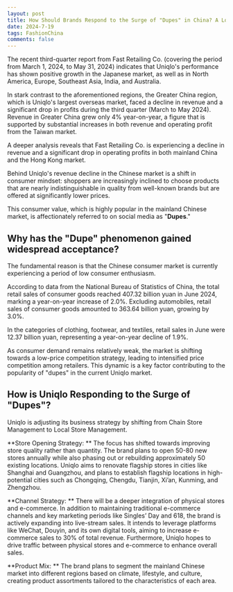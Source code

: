 ```yaml
---
layout: post
title: How Should Brands Respond to the Surge of "Dupes" in China? A Look at Uniqlo's Strategy.
date: 2024-7-19
tags: FashionChina
comments: false
---
```


The recent third-quarter report from Fast Retailing Co. (covering the period from March 1, 2024, to May 31, 2024) indicates that Uniqlo's performance has shown positive growth in the Japanese market, as well as in North America, Europe, Southeast Asia, India, and Australia.

In stark contrast to the aforementioned regions, the Greater China region, which is Uniqlo's largest overseas market, faced a decline in revenue and a significant drop in profits during the third quarter (March to May 2024). Revenue in Greater China grew only 4% year-on-year, a figure that is supported by substantial increases in both revenue and operating profit from the Taiwan market.

A deeper analysis reveals that Fast Retailing Co. is experiencing a decline in revenue and a significant drop in operating profits in both mainland China and the Hong Kong market.

Behind Uniqlo's revenue decline in the Chinese market is a shift in consumer mindset: shoppers are increasingly inclined to choose products that are nearly indistinguishable in quality from well-known brands but are offered at significantly lower prices.

This consumer value, which is highly popular in the mainland Chinese market, is affectionately referred to on social media as "**Dupes**."

## Why has the "Dupe" phenomenon gained widespread acceptance? 
The fundamental reason is that the Chinese consumer market is currently experiencing a period of low consumer enthusiasm.

According to data from the National Bureau of Statistics of China, the total retail sales of consumer goods reached 407.32 billion yuan in June 2024, marking a year-on-year increase of 2.0%. Excluding automobiles, retail sales of consumer goods amounted to 363.64 billion yuan, growing by 3.0%.

In the categories of clothing, footwear, and textiles, retail sales in June were 12.37 billion yuan, representing a year-on-year decline of 1.9%.

As consumer demand remains relatively weak, the market is shifting towards a low-price competition strategy, leading to intensified price competition among retailers. This dynamic is a key factor contributing to the popularity of "dupes" in the current Uniqlo market.

## How is Uniqlo Responding to the Surge of "Dupes"?
Uniqlo is adjusting its business strategy by shifting from Chain Store Management to Local Store Management.

**Store Opening Strategy: **
The focus has shifted towards improving store quality rather than quantity. The brand plans to open 50-80 new stores annually while also phasing out or rebuilding approximately 50 existing locations. Uniqlo aims to renovate flagship stores in cities like Shanghai and Guangzhou, and plans to establish flagship locations in high-potential cities such as Chongqing, Chengdu, Tianjin, Xi’an, Kunming, and Zhengzhou.

**Channel Strategy: **
There will be a deeper integration of physical stores and e-commerce. In addition to maintaining traditional e-commerce channels and key marketing periods like Singles’ Day and 618, the brand is actively expanding into live-stream sales. It intends to leverage platforms like WeChat, Douyin, and its own digital tools, aiming to increase e-commerce sales to 30% of total revenue. Furthermore, Uniqlo hopes to drive traffic between physical stores and e-commerce to enhance overall sales.

**Product Mix: **
The brand plans to segment the mainland Chinese market into different regions based on climate, lifestyle, and culture, creating product assortments tailored to the characteristics of each area.
